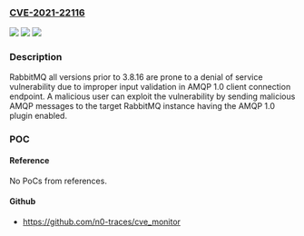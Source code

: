 ### [CVE-2021-22116](https://cve.mitre.org/cgi-bin/cvename.cgi?name=CVE-2021-22116)
![](https://img.shields.io/static/v1?label=Product&message=RabbitMQ&color=blue)
![](https://img.shields.io/static/v1?label=Version&message=n%2Fa&color=blue)
![](https://img.shields.io/static/v1?label=Vulnerability&message=CWE-400%3A%20Uncontrolled%20Resource%20Consumption&color=brighgreen)

### Description

RabbitMQ all versions prior to 3.8.16 are prone to a denial of service vulnerability due to improper input validation in AMQP 1.0 client connection endpoint. A malicious user can exploit the vulnerability by sending malicious AMQP messages to the target RabbitMQ instance having the AMQP 1.0 plugin enabled.

### POC

#### Reference
No PoCs from references.

#### Github
- https://github.com/n0-traces/cve_monitor

